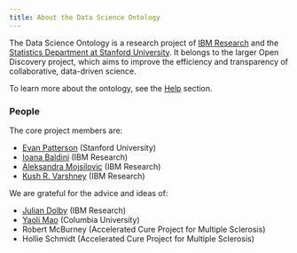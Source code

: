 ```yaml
---
title: About the Data Science Ontology
---
```


The Data Science Ontology is a research project of [IBM Research](http://www.research.ibm.com/cognitive-computing/) and the [Statistics Department at Stanford University](https://statistics.stanford.edu/). It belongs to the larger Open Discovery project, which aims to improve the efficiency and transparency of collaborative, data-driven science.

To learn more about the ontology, see the [Help](/help) section.

### People

The core project members are:

- [Evan Patterson](https://www.epatters.org/) (Stanford University)
- [Ioana Baldini](http://researcher.watson.ibm.com/researcher/view.php?person=us-ioana) (IBM Research)
- [Aleksandra Mojsilovic](http://researcher.watson.ibm.com/researcher/view.php?person=us-aleksand) (IBM Research)
- [Kush R. Varshney](http://researcher.watson.ibm.com/researcher/view.php?person=us-krvarshn) (IBM Research)

We are grateful for the advice and ideas of:

- [Julian Dolby](http://researcher.watson.ibm.com/researcher/view.php?person=us-dolby) (IBM Research)
- [Yaoli Mao](http://www.ilt.columbia.edu/people/yaoli-mao/) (Columbia University)
- Robert McBurney (Accelerated Cure Project for Multiple Sclerosis)
- Hollie Schmidt (Accelerated Cure Project for Multiple Sclerosis)
